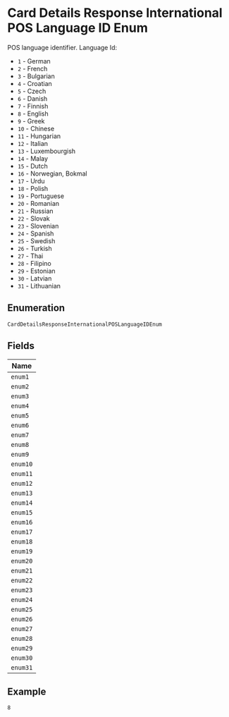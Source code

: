 
# Card Details Response International POS Language ID Enum

POS language identifier. Language Id:

* `1` - German
* `2` - French
* `3` - Bulgarian
* `4` - Croatian
* `5` - Czech
* `6` - Danish
* `7` - Finnish
* `8` - English
* `9` - Greek
* `10` - Chinese
* `11` - Hungarian
* `12` - Italian
* `13` - Luxembourgish
* `14` - Malay
* `15` - Dutch
* `16` - Norwegian, Bokmal
* `17` - Urdu
* `18` - Polish
* `19` - Portuguese
* `20` - Romanian
* `21` - Russian
* `22` - Slovak
* `23` - Slovenian
* `24` - Spanish
* `25` - Swedish
* `26` - Turkish
* `27` - Thai
* `28` - Filipino
* `29` - Estonian
* `30` - Latvian
* `31` - Lithuanian

## Enumeration

`CardDetailsResponseInternationalPOSLanguageIDEnum`

## Fields

| Name |
|  --- |
| `enum1` |
| `enum2` |
| `enum3` |
| `enum4` |
| `enum5` |
| `enum6` |
| `enum7` |
| `enum8` |
| `enum9` |
| `enum10` |
| `enum11` |
| `enum12` |
| `enum13` |
| `enum14` |
| `enum15` |
| `enum16` |
| `enum17` |
| `enum18` |
| `enum19` |
| `enum20` |
| `enum21` |
| `enum22` |
| `enum23` |
| `enum24` |
| `enum25` |
| `enum26` |
| `enum27` |
| `enum28` |
| `enum29` |
| `enum30` |
| `enum31` |

## Example

```
8
```

